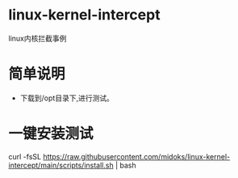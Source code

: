# linux-kernel-intercept

linux内核拦截事例

# 简单说明

- 下载到/opt目录下,进行测试。


# 一键安装测试
curl -fsSL  https://raw.githubusercontent.com/midoks/linux-kernel-intercept/main/scripts/install.sh | bash


